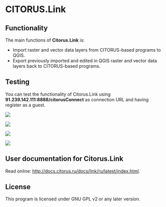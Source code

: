 CITORUS.Link
============

Functionality
-------------

The main functions of **Citorus.Link** is:

- Import raster and vector data layers from CITORUS-based programs to QGIS.
- Export previously imported and edited in QGIS raster and vector data layers back to CITORUS-based programs.

Testing
-------

You can test the functionality of Citorus.Link using **91.239.142.111:8888/citorusConnect** as connection URL and having register as a guest.

![](https://raw.githubusercontent.com/citoruspm/link/master/source/_static/read_me_1.png)
 
![](https://raw.githubusercontent.com/citoruspm/link/master/source/_static/read_me_2.png)

![](https://raw.githubusercontent.com/citoruspm/link/master/source/_static/read_me_3.png)

![](https://raw.githubusercontent.com/citoruspm/link/master/source/_static/read_me_4.png)

User documentation for Citorus.Link
-----------------------------------

Read online: http://docs.citorus.ru/docs/link/ru/latest/index.html.

License
-------

This program is licensed under GNU GPL v2 or any later version.


